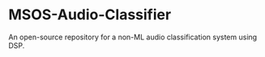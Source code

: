 # MSOS-Audio-Classifier
An open-source repository for a non-ML audio classification system using DSP.
